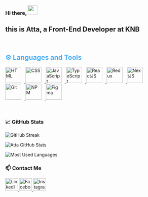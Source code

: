 ### Hi there, <img src="https://raw.githubusercontent.com/MartinHeinz/MartinHeinz/master/wave.gif" width="30px">  
## this is Atta, a Front-End Developer at KNB
<br />

<h2 style="color: #44AEFB">⚙️ Languages and Tools</h2>
<div align="start">
  <a href="https://developer.mozilla.org/en-US/docs/Web/HTML" target="_blank" rel="noreferrer">
      <img  alt="HTML" height="50px" style="padding-right:10px;" src="https://cdn.jsdelivr.net/gh/devicons/devicon/icons/html5/html5-original.svg"/>
  </a>
  <a href="https://developer.mozilla.org/en-US/docs/Web/CSS" target="_blank" rel="noreferrer">
      <img  alt="CSS" height="50px" style="padding-right:10px;" src="https://cdn.jsdelivr.net/gh/devicons/devicon/icons/css3/css3-original.svg"/>
  </a>
  <a href="https://developer.mozilla.org/en-US/docs/Web/JavaScript" target="_blank" rel="noreferrer">
      <img  alt="JavaScript" height="50px" style="padding-right:10px;" src="https://cdn.jsdelivr.net/gh/devicons/devicon/icons/javascript/javascript-plain.svg"/>
  </a>
  <a href="https://www.typescriptlang.org/" target="_blank" rel="noreferrer">
      <img  alt="TypeScript" height="50px" style="padding-right:10px;" src="https://cdn.jsdelivr.net/gh/devicons/devicon/icons/typescript/typescript-plain.svg"/>
  </a>
  <a href="https://reactjs.org/" target="_blank" rel="noreferrer">
      <img  alt="ReactJS" height="50px" style="padding-right:10px;" src="https://cdn.jsdelivr.net/gh/devicons/devicon/icons/react/react-original.svg" />
  </a>
  <a href="https://redux.js.org/" target="_blank" rel="noreferrer">
      <img  alt="Redux" height="50px" style="padding-right:10px;" src="https://cdn.jsdelivr.net/gh/devicons/devicon/icons/redux/redux-original.svg"/>
  </a>
  <a href="https://nextjs.org/" target="_blank" rel="noreferrer">
      <img  alt="NextJS" height="50px" style="padding-right:10px;" src="https://cdn.jsdelivr.net/gh/devicons/devicon/icons/nextjs/nextjs-original.svg"/>
  </a>
  <a href="https://git-scm.com/" target="_blank" rel="noreferrer">
      <img  alt="Git" height="50px" style="padding-right:10px;" src="https://cdn.jsdelivr.net/gh/devicons/devicon/icons/git/git-original.svg"/>
  </a>
  <a href="https://www.npmjs.com/" target="_blank" rel="noreferrer">
      <img  alt="NPM" height="50px" style="padding-right:10px;" src="https://cdn.jsdelivr.net/gh/devicons/devicon/icons/npm/npm-original-wordmark.svg"/>
  </a>
  <a href="https://www.figma.com/" target="_blank" rel="noreferrer">
      <img  alt="Figma" height="50px" style="padding-right:10px;" src="https://cdn.jsdelivr.net/gh/devicons/devicon/icons/figma/figma-original.svg"/> 
  </a>
</div>

<br>
<br>

### :chart_with_upwards_trend: GitHub Stats
<div class="stats" align="start">
  
![GitHub Streak](https://streak-stats.demolab.com?user=atta-hamamah&count_private=true&theme=algolia&border_radius=20)

![Atta GitHub Stats](https://github-readme-stats.vercel.app/api?username=atta-hamamah&hide=stars&count_private=true&show_icons=true&theme=algolia&border_radius=20)

![Most Used Languages](https://github-readme-stats.vercel.app/api/top-langs/?username=atta-hamamah&layout=compact&show_icons=true&theme=algolia&border_radius=20)

</div>

### 📫 Contact Me
<div align="start">
  <a href="https://www.linkedin.com/in/atta-hamamah-1407b1181/" target="_blank" rel="noreferrer">
      <img alt="LinkedIn" height="40px" src="https://cdn.jsdelivr.net/gh/devicons/devicon/icons/linkedin/linkedin-original.svg"/>
  </a>
  <a href="https://www.facebook.com/profile.php?id=100012591522459" target="_blank" rel="noreferrer">
      <img alt="Facebook" height="40px" src="https://cdn.jsdelivr.net/gh/devicons/devicon/icons/facebook/facebook-original.svg"/>
  </a>
<a href="https://www.instagram.com/atta_hamamah/" target="_blank" rel="noreferrer">
    <img alt="Instagram" height="40px" src="https://upload.wikimedia.org/wikipedia/commons/a/a5/Instagram_icon.png"/>
</a>
</div>
